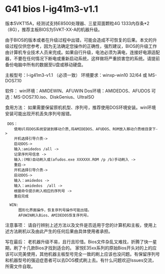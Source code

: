 # G41 bios l-ig41m3-v1.1
版本5VKT15A，经测试支持E8500处理器、三星双面颗粒4G 1333内存条*2（8G），推荐主板BIOS为5VKT-XX-A的机器升级。

由于BIOS的版本或者在升级过程中出错，可能会造成不可恢复的后果。本文的升级过程仅供您参考，因为无法确定您操作的正确性，强烈建议，BIOS的升级工作由计算机专业技术人员来完成。如果自行升级，电池必须为满电，连接好电源适配器，不要在任何情况下断电或重新启动系统，这样做将严重损害您的系统。请提前备份电脑中所有的数据至U盘或移动硬盘。

主板型号：l-ig41m3-v1.1 （必须一致）
环境要求：winxp-win10 32/64 或 MS-DOS7.10

软件：
     win环境：AMIDEWIN、AFUWIN
     Dos环境：AMIDEDOS、AFUDOS
     可选：MS-DOS7.10.iso、DiskGenius、UltraISO
     
 食用方法：
     如果需要保留原机机型、序列号，推荐使用DOS环境安装。win环境安装可能出现开机丢失序列号报错。
     
     DOS：
        使用Ul将DOS系统安装到移动介质,将AMIDEDOS、AFUDOS、ROM放入移动介质根目录下->
        开机选择引导介质->
        启动DOS->
        输入:amidedos /all ->
        记录序列号信息 ->
        输入:(MB)自动刷入或(afudos.exe XXXXXX.ROM /p /b)手动刷入 ->
        重启->
        开机选择引导介质->
        启动DOS->
        输入：amidedos ->
        输入：amidedos  /all ->
        根据命令提示刷入相应的序列号 ->
        重启完成
        
      WIN:
          图形化界面操作，恢复序列号操作可能出错。
          AFUWIN刷入Bios、AMIDEDOS恢复序列号。
  
  注意事项：
      请自行辨别上述方法以及文件是否适用于您的计算机和主板，使用上述方法刷机以及由此产生的任何后果由具体使用者承担。
  
  写在最后：
      老机器升级不易，且行且珍惜。Bios文件杂乱又难找，折腾了快一星期，刷了十几款Bios才找到适合的。 家悦E35xx系列的原始Bios开头对的上的应该可以完美使用，其他机器主板型号完全一致的刷上应该也没问题。有保留序列号和机器型号的强迫症患者可以去DOS模式刷上去。有什么问题欢迎Issues交流，所需文件自取。
  
        
